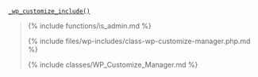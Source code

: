 <p><code><a href="https://developer.wordpress.org/reference/functions/_wp_customize_include/">_wp_customize_include()</a></code></p>

<blockquote>

{% include functions/is_admin.md %}

{% include files/wp-includes/class-wp-customize-manager.php.md %}

{% include classes/WP_Customize_Manager.md %}

</blockquote>
